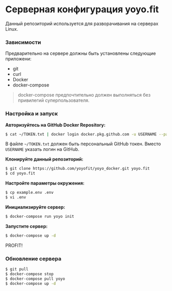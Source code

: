# Серверная конфигурация yoyo.fit

Данный репозиторий используется для разворачивания на серверах Linux.

### Зависимости

Предварительно на сервере должны быть установлены следующие приложени:

- git
- curl
- Docker
- docker-compose

> docker-compose предпочтительно должен выполняться без привилегий суперпользователя.

### Настройка и запуск

**Авторизуйтесь на GitHub Docker Repository:**

```bash
$ cat ~/TOKEN.txt | docker login docker.pkg.github.com -u USERNAME --password-stdin
``` 

В файле `~/TOKEN.txt` должен быть персональный GitHub токен. Вместо `USERNAME` указать логин на GitHub.

**Клонируйте данный репозиторий:**

```bash
$ git clone https://github.com/yoyofit/yoyo_docker.git yoyo.fit
$ cd yoyo.fit
```

**Настройте параметры окружения:**

```bash
$ cp example.env .env
$ vi .env
```

**Инициализируйте сервер:**

```bash
$ docker-compose run yoyo init
```

**Запустите сервер:**

```bash
$ docker-compose up -d
```

PROFIT!

### Обновление сервера

```bash
$ git pull
$ docker-compose stop
$ docker-compose pull yoyo
$ docker-compose up -d
```
